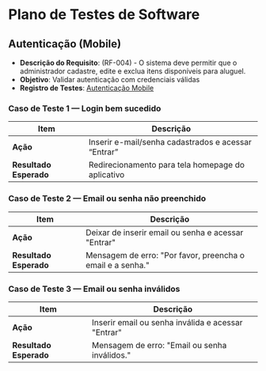 # Plano de Testes de Software

## Autenticação (Mobile)
* **Descrição do Requisito**: (RF-004) - O sistema deve permitir que o administrador cadastre, edite e exclua itens disponíveis para aluguel.
* **Objetivo**: Validar autenticação com credenciais válidas
* **Registro de Testes**: [Autenticação Mobile](../../Registros%20de%20Teste/Autenticação%20Mobile/README.md)

###  Caso de Teste 1 — Login bem sucedido
| Item | Descrição |
|------|------------|
| **Ação** | Inserir e-mail/senha cadastrados e acessar “Entrar” |
| **Resultado Esperado** | Redirecionamento para tela homepage do aplicativo |

###  Caso de Teste 2 — Email ou senha não preenchido
| Item | Descrição |
|------|------------|
| **Ação** | Deixar de inserir email ou senha e acessar "Entrar" |
| **Resultado Esperado** | Mensagem de erro: "Por favor, preencha o email e a senha." |

###  Caso de Teste 3 — Email ou senha inválidos
| Item | Descrição |
|------|------------|
| **Ação** | Inserir email ou senha inválida e acessar "Entrar" |
| **Resultado Esperado** | Mensagem de erro: "Email ou senha inválidos." |